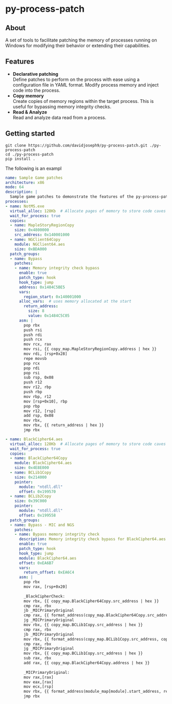 # py-process-patch

## About
A set of tools to facilitate patching the memory of processes running on Windows for 
modifying their behavior or extending their capabilities.

## Features
* <b>Declarative patching</b><br/>
   Define patches to perform on the process with ease using a configuration file in YAML format.
   Modify process memory and inject code into the process.
* <b>Copy memory</b><br/>
   Create copies of memory regions within the target process. This is useful for bypassing memory integrity checks.
* <b>Read & Analyze</b><br/>
   Read and analyze data read from a process.

## Getting started
```
git clone https://github.com/davidjoseph9/py-process-patch.git ./py-process-patch
cd ./py-process-patch
pip install .
```

The following is an exampl
```yaml
name: Sample Game patches
architecture: x86
mode: 64
description: |
  Sample game patches to demonstrate the features of the py-process-patch module
processes:
- name: NotMS.exe
  virtual_alloc: 128Kb  # Allocate pages of memory to store code caves and pointers in
  wait_for_process: true
  copies:
  - name: MapleStoryRegionCopy
    size: 0x4800000
    src_address: 0x140001000
  - name: NGClient64Copy
    module: NGClient64.aes
    size: 0xBDA000
  patch_groups:
  - name: Bypass
    patches:
    - name: Memory integrity check bypass
      enable: true
      patch_type: hook
      hook_type: jump
      address: 0x1484C5BE5
      vars:
        region_start: 0x140001000
      alloc_vars:  # uses memory allocated at the start
        return_address: 
          size: 8
          value: 0x1484C5C05
      asm: |
        pop rbx
        push rsi
        push rdi
        push rcx
        mov rcx, rax
        mov rsi, {{ copy_map.MapleStoryRegionCopy.address | hex }}
        mov rdi, [rsp+0x28]
        repe movsb
        pop rcx
        pop rdi
        pop rsi
        sub rsp, 0x08
        push r12
        mov r12, rbp
        push rbp
        mov rbp, r12
        mov [rsp+0x10], rbp
        pop rbp
        mov r12, [rsp]
        add rsp, 0x08
        mov rbx, 
        mov rbx, {{ return_address | hex }}
        jmp rbx
```

```yaml
- name: BlackCipher64.aes
  virtual_alloc: 128Kb  # Allocate pages of memory to store code caves and pointers in
  wait_for_process: true
  copies:
  - name: BlackCipher64Copy
    module: BlackCipher64.aes
    size: 0x4E8E000
  - name: BCLib1Copy
    size: 0x214000
    pointer:
      module: "ntdll.dll"
      offset: 0x199570
  - name: BCLib2Copy
    size: 0x39C000
    pointer:
      module: "ntdll.dll"
      offset: 0x199558
  patch_groups:
  - name: Bypass - MIC and NGS
    patches:
    - name: Bypass memory integrity check
      description: Memory integrity check bypass for BlackCipher64.aes and BC7F9A.tmp modules
      enable: true
      patch_type: hook
      hook_type: jump
      module: BlackCipher64.aes
      offset: 0xEA6B7
      vars:
        return_offset: 0xEA6C4
      asm: |
        pop rbx
        mov rax, [rsp+0x20]
  
        _BlackCipherCheck:
        mov rbx, {{ copy_map.BlackCipher64Copy.src_address | hex }}
        cmp rax, rbx
        jb _MICPrimaryOriginal
        cmp rax, {{ format_address(copy_map.BlackCipher64Copy.src_address, copy_map.BlackCipher64Copy.size) }}
        jg _MICPrimaryOriginal
        mov rbx, {{ copy_map.BCLib1Copy.src_address | hex }}
        cmp rax, rbx
        jb _MICPrimaryOriginal
        mov rbx, {{ format_address(copy_map.BCLib1Copy.src_address, copy_map.BCLib1Copy.size) }}
        cmp rax, rbx
        jg _MICPrimaryOriginal
        mov rbx, {{ copy_map.BCLib1Copy.src_address | hex }}
        sub rax, rbx
        add rax, {{ copy_map.BlackCipher64Copy.address | hex }}
  
        _MICPrimaryOriginal:
        mov rax,[rax]
        mov eax,[rax]
        mov ecx,[rsp]
        mov rbx, {{ format_address(module_map[module].start_address, return_offset) }}
        jmp rbx
```
